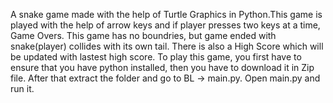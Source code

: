A snake game made with the help of Turtle Graphics in Python.This game is played with the help of arrow keys and if player presses two keys at a time, Game Overs. This game has no boundries, but game ended with snake(player) collides with its own tail. There is also a High Score which will be updated with lastest high score.  To play this game, you first have to ensure that you have python installed, then you have to download it in Zip file. After that extract the folder and go to BL -> main.py. Open main.py and run it.
